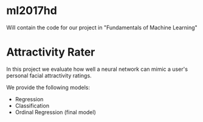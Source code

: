 # ml2017hd
Will contain the code for our project in "Fundamentals of Machine Learning"

# Attractivity Rater  
In this project we evaluate how well a neural network can mimic a user's personal facial attractivity ratings.

We provide the following models:

- Regression
- Classification
- Ordinal Regression (final model)

